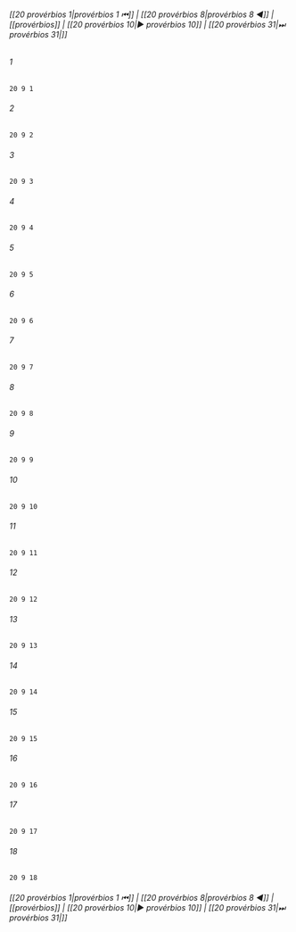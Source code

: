 
###### [[20 provérbios 1|provérbios 1 ⏮]] | [[20 provérbios 8|provérbios 8 ◀]] | [[provérbios]] | [[20 provérbios 10|▶ provérbios 10]] | [[20 provérbios 31|⏭ provérbios 31|]]

###### 1
``` verse
20 9 1 
```
###### 2
``` verse
20 9 2 
```
###### 3
``` verse
20 9 3 
```
###### 4
``` verse
20 9 4 
```
###### 5
``` verse
20 9 5 
```
###### 6
``` verse
20 9 6 
```
###### 7
``` verse
20 9 7 
```
###### 8
``` verse
20 9 8 
```
###### 9
``` verse
20 9 9 
```
###### 10
``` verse
20 9 10 
```
###### 11
``` verse
20 9 11 
```
###### 12
``` verse
20 9 12 
```
###### 13
``` verse
20 9 13 
```
###### 14
``` verse
20 9 14 
```
###### 15
``` verse
20 9 15 
```
###### 16
``` verse
20 9 16 
```
###### 17
``` verse
20 9 17 
```
###### 18
``` verse
20 9 18 
```

###### [[20 provérbios 1|provérbios 1 ⏮]] | [[20 provérbios 8|provérbios 8 ◀]] | [[provérbios]] | [[20 provérbios 10|▶ provérbios 10]] | [[20 provérbios 31|⏭ provérbios 31|]]

